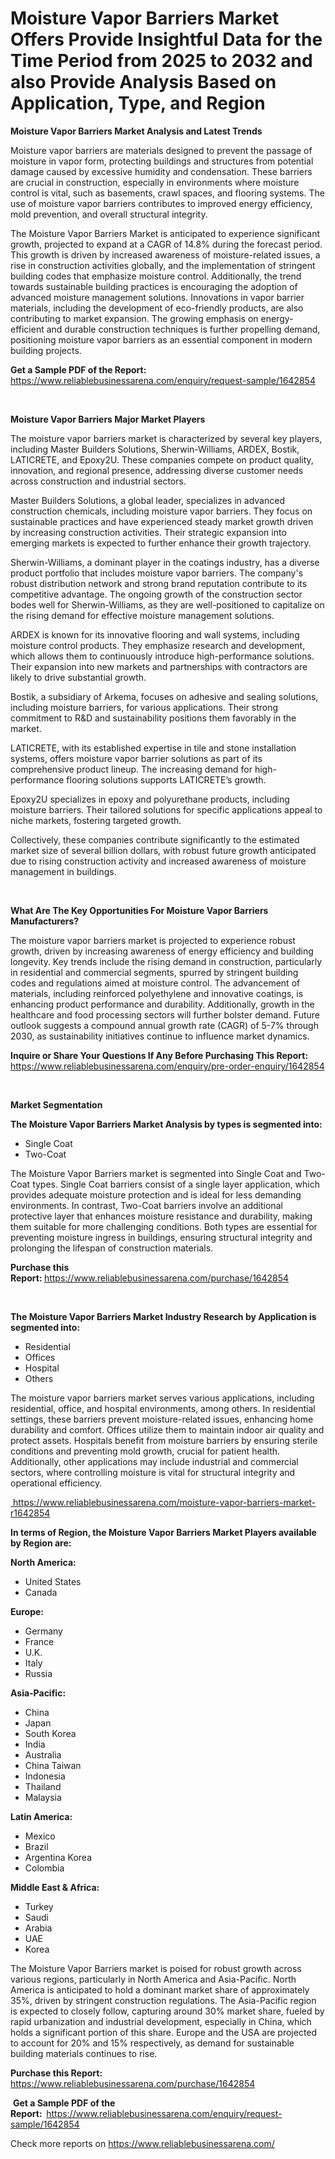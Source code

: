 <p><h1>Moisture Vapor Barriers Market Offers Provide Insightful Data for the Time Period from 2025 to 2032 and also Provide Analysis Based on Application, Type, and Region</h1></p><p><strong>Moisture Vapor Barriers Market Analysis and Latest Trends</strong></p>
<p><p>Moisture vapor barriers are materials designed to prevent the passage of moisture in vapor form, protecting buildings and structures from potential damage caused by excessive humidity and condensation. These barriers are crucial in construction, especially in environments where moisture control is vital, such as basements, crawl spaces, and flooring systems. The use of moisture vapor barriers contributes to improved energy efficiency, mold prevention, and overall structural integrity.</p><p>The Moisture Vapor Barriers Market is anticipated to experience significant growth, projected to expand at a CAGR of 14.8% during the forecast period. This growth is driven by increased awareness of moisture-related issues, a rise in construction activities globally, and the implementation of stringent building codes that emphasize moisture control. Additionally, the trend towards sustainable building practices is encouraging the adoption of advanced moisture management solutions. Innovations in vapor barrier materials, including the development of eco-friendly products, are also contributing to market expansion. The growing emphasis on energy-efficient and durable construction techniques is further propelling demand, positioning moisture vapor barriers as an essential component in modern building projects.</p></p>
<p><strong>Get a Sample PDF of the Report:&nbsp;</strong> <a href="https://www.reliablebusinessarena.com/enquiry/request-sample/1642854?utm_campaign=1892&utm_medium=2&utm_source=Github&utm_content=ia&utm_term=12012025&utm_id=moisture-vapor-barriers">https://www.reliablebusinessarena.com/enquiry/request-sample/1642854</a></p>
<p>&nbsp;</p>
<p><strong>Moisture Vapor Barriers Major Market Players</strong></p>
<p><p>The moisture vapor barriers market is characterized by several key players, including Master Builders Solutions, Sherwin-Williams, ARDEX, Bostik, LATICRETE, and Epoxy2U. These companies compete on product quality, innovation, and regional presence, addressing diverse customer needs across construction and industrial sectors.</p><p>Master Builders Solutions, a global leader, specializes in advanced construction chemicals, including moisture vapor barriers. They focus on sustainable practices and have experienced steady market growth driven by increasing construction activities. Their strategic expansion into emerging markets is expected to further enhance their growth trajectory.</p><p>Sherwin-Williams, a dominant player in the coatings industry, has a diverse product portfolio that includes moisture vapor barriers. The company's robust distribution network and strong brand reputation contribute to its competitive advantage. The ongoing growth of the construction sector bodes well for Sherwin-Williams, as they are well-positioned to capitalize on the rising demand for effective moisture management solutions.</p><p>ARDEX is known for its innovative flooring and wall systems, including moisture control products. They emphasize research and development, which allows them to continuously introduce high-performance solutions. Their expansion into new markets and partnerships with contractors are likely to drive substantial growth.</p><p>Bostik, a subsidiary of Arkema, focuses on adhesive and sealing solutions, including moisture barriers, for various applications. Their strong commitment to R&D and sustainability positions them favorably in the market.</p><p>LATICRETE, with its established expertise in tile and stone installation systems, offers moisture vapor barrier solutions as part of its comprehensive product lineup. The increasing demand for high-performance flooring solutions supports LATICRETE’s growth.</p><p>Epoxy2U specializes in epoxy and polyurethane products, including moisture barriers. Their tailored solutions for specific applications appeal to niche markets, fostering targeted growth.</p><p>Collectively, these companies contribute significantly to the estimated market size of several billion dollars, with robust future growth anticipated due to rising construction activity and increased awareness of moisture management in buildings.</p></p>
<p>&nbsp;</p>
<p><strong>What Are The Key Opportunities For Moisture Vapor Barriers Manufacturers?</strong></p>
<p><p>The moisture vapor barriers market is projected to experience robust growth, driven by increasing awareness of energy efficiency and building longevity. Key trends include the rising demand in construction, particularly in residential and commercial segments, spurred by stringent building codes and regulations aimed at moisture control. The advancement of materials, including reinforced polyethylene and innovative coatings, is enhancing product performance and durability. Additionally, growth in the healthcare and food processing sectors will further bolster demand. Future outlook suggests a compound annual growth rate (CAGR) of 5-7% through 2030, as sustainability initiatives continue to influence market dynamics.</p></p>
<p><strong>Inquire or Share Your Questions If Any Before Purchasing This Report:</strong> <a href="https://www.reliablebusinessarena.com/enquiry/pre-order-enquiry/1642854?utm_campaign=1892&utm_medium=2&utm_source=Github&utm_content=ia&utm_term=12012025&utm_id=moisture-vapor-barriers">https://www.reliablebusinessarena.com/enquiry/pre-order-enquiry/1642854</a></p>
<p>&nbsp;</p>
<p><strong>Market Segmentation</strong></p>
<p><strong>The Moisture Vapor Barriers Market Analysis by types is segmented into:</strong></p>
<p><ul><li>Single Coat</li><li>Two-Coat</li></ul></p>
<p><p>The Moisture Vapor Barriers market is segmented into Single Coat and Two-Coat types. Single Coat barriers consist of a single layer application, which provides adequate moisture protection and is ideal for less demanding environments. In contrast, Two-Coat barriers involve an additional protective layer that enhances moisture resistance and durability, making them suitable for more challenging conditions. Both types are essential for preventing moisture ingress in buildings, ensuring structural integrity and prolonging the lifespan of construction materials.</p></p>
<p><strong>Purchase this Report:&nbsp;</strong><a href="https://www.reliablebusinessarena.com/purchase/1642854?utm_campaign=1892&utm_medium=2&utm_source=Github&utm_content=ia&utm_term=12012025&utm_id=moisture-vapor-barriers">https://www.reliablebusinessarena.com/purchase/1642854</a></p>
<p>&nbsp;</p>
<p><strong>The Moisture Vapor Barriers Market Industry Research by Application is segmented into:</strong></p>
<p><ul><li>Residential</li><li>Offices</li><li>Hospital</li><li>Others</li></ul></p>
<p><p>The moisture vapor barriers market serves various applications, including residential, office, and hospital environments, among others. In residential settings, these barriers prevent moisture-related issues, enhancing home durability and comfort. Offices utilize them to maintain indoor air quality and protect assets. Hospitals benefit from moisture barriers by ensuring sterile conditions and preventing mold growth, crucial for patient health. Additionally, other applications may include industrial and commercial sectors, where controlling moisture is vital for structural integrity and operational efficiency.</p></p>
<p><a href="https://www.reliablebusinessarena.com/moisture-vapor-barriers-market-r1642854?utm_campaign=1892&utm_medium=2&utm_source=Github&utm_content=ia&utm_term=12012025&utm_id=moisture-vapor-barriers">&nbsp;https://www.reliablebusinessarena.com/moisture-vapor-barriers-market-r1642854</a></p>
<p><strong>In terms of Region, the Moisture Vapor Barriers Market Players available by Region are:</strong></p>
<p>
    <p> <strong> North America: </strong>
        <ul>
            <li>United States</li>
            <li>Canada</li>
        </ul>
        </p> 
    <p> <strong> Europe: </strong>
        <ul>
            <li>Germany</li>
            <li>France</li>
            <li>U.K.</li>
            <li>Italy</li>
            <li>Russia</li>
        </ul>
        </p> 
    <p> <strong> Asia-Pacific: </strong>
        <ul>
            <li>China</li>
            <li>Japan</li>
            <li>South Korea</li>
            <li>India</li>
            <li>Australia</li>
            <li>China Taiwan</li>
            <li>Indonesia</li>
            <li>Thailand</li>
            <li>Malaysia</li>
        </ul>
        </p> 
    <p> <strong> Latin America: </strong>
        <ul>
            <li>Mexico</li>
            <li>Brazil</li>
            <li>Argentina Korea</li>
            <li>Colombia</li>
        </ul>
        </p> 
    <p> <strong> Middle East & Africa: </strong>
        <ul>
            <li>Turkey</li>
            <li>Saudi</li>
            <li>Arabia</li>
            <li>UAE</li>
            <li>Korea</li>
        </ul>
    </p>
    </p>
<p><p>The Moisture Vapor Barriers market is poised for robust growth across various regions, particularly in North America and Asia-Pacific. North America is anticipated to hold a dominant market share of approximately 35%, driven by stringent construction regulations. The Asia-Pacific region is expected to closely follow, capturing around 30% market share, fueled by rapid urbanization and industrial development, especially in China, which holds a significant portion of this share. Europe and the USA are projected to account for 20% and 15% respectively, as demand for sustainable building materials continues to rise.</p></p>
<p><strong>Purchase this Report: </strong><a href="https://www.reliablebusinessarena.com/purchase/1642854?utm_campaign=1892&utm_medium=2&utm_source=Github&utm_content=ia&utm_term=12012025&utm_id=moisture-vapor-barriers">https://www.reliablebusinessarena.com/purchase/1642854</a></p>
<p>&nbsp;<strong>Get a Sample PDF of the Report:&nbsp;&nbsp;</strong><a href="https://www.reliablebusinessarena.com/enquiry/request-sample/1642854?utm_campaign=1892&utm_medium=2&utm_source=Github&utm_content=ia&utm_term=12012025&utm_id=moisture-vapor-barriers">https://www.reliablebusinessarena.com/enquiry/request-sample/1642854</a></p>
<p><strong></strong></p>
<p>Check more reports on <a href="https://www.reliablebusinessarena.com/?utm_campaign=1892&utm_medium=2&utm_source=Github&utm_content=ia&utm_term=12012025&utm_id=moisture-vapor-barriers">https://www.reliablebusinessarena.com/</a></p>
